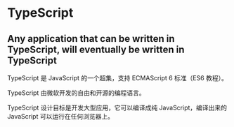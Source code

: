 # TypeScript
## Any application that can be written in TypeScript, will eventually be written in TypeScript
TypeScript 是 JavaScript 的一个超集，支持 ECMAScript 6 标准（ES6 教程）。

TypeScript 由微软开发的自由和开源的编程语言。

TypeScript 设计目标是开发大型应用，它可以编译成纯 JavaScript，编译出来的 JavaScript 可以运行在任何浏览器上。